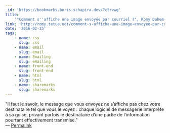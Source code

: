 ```yaml
---
_id: 'https://bookmarks.boris.schapira.dev/?c5rvwg'
title:
    '"Comment s''affiche une image envoyée par courriel ?", Romy Duhem-Verdière'
link: 'http://romy.tetue.net/comment-s-affiche-une-image-envoyee-par-courriel'
date: '2016-02-25'
tags:
    - name: css
      slug: css
    - name: email
      slug: email
    - name: Emailing
      slug: emailing
    - name: front-end
      slug: front-end
    - name: html
      slug: html
    - name: sharemarks
      slug: sharemarks
---
```


&quot;Il faut le savoir, le message que vous envoyez ne s’affiche pas chez votre
destinataire tel que vous le voyez : chaque logiciel de messagerie interprète à
sa guise, privant parfois le destinataire d’une partie de l’information pourtant
effectivement transmise.&quot; <br>&#8212;
<a href="https://bookmarks.boris.schapira.dev/?c5rvwg" title="Permalink">Permalink</a>
